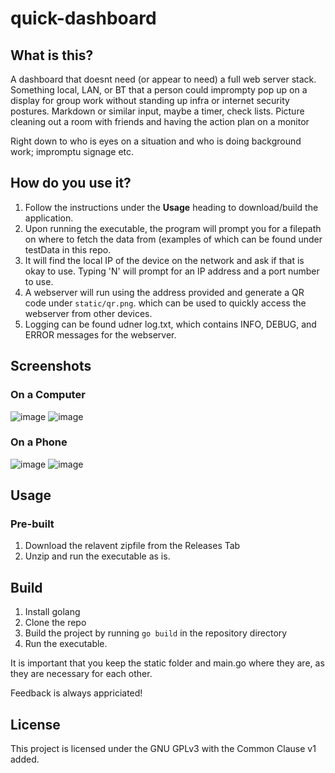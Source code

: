 # quick-dashboard

## What is this?
A dashboard that doesnt need (or appear to need) a full web server stack. Something local, LAN, or BT that a person could imprompty pop up on a display for group work without standing up infra or internet security postures. Markdown or similar input, maybe a timer, check lists. Picture cleaning out a room with friends and having the action plan on a monitor

Right down to who is eyes on a situation and who is doing background work; impromptu signage etc.

## How do you use it?
1. Follow the instructions under the **Usage** heading to download/build the application.
2. Upon running the executable, the program will prompt you for a filepath on where to fetch the data from (examples of which can be found under testData in this repo.
3. It will find the local IP of the device on the network and ask if that is okay to use. Typing 'N' will prompt for an IP address and a port number to use.
4. A webserver will run using the address provided and generate a QR code under `static/qr.png`. which can be used to quickly access the webserver from other devices.
5. Logging can be found udner log.txt, which contains INFO, DEBUG, and ERROR messages for the webserver.

## Screenshots
### On a Computer
![image](https://github.com/user-attachments/assets/258e6b23-532d-4f5e-9a30-9181192ef476)
![image](https://github.com/user-attachments/assets/4f7419e2-7de6-4bce-801b-e887e168c51f)

### On a Phone
![image](https://github.com/user-attachments/assets/77b69e47-e1ff-4c26-9df4-49deeadebb9d)
![image](https://github.com/user-attachments/assets/a62b3d71-36ad-4d8c-9361-1dfea2ab17e8)



## Usage
### Pre-built
1. Download the relavent zipfile from the Releases Tab
2. Unzip and run the executable as is.

## Build
1. Install golang
2. Clone the repo
3. Build the project by running `go build` in the repository directory
4. Run the executable.

It is important that you keep the static folder and main.go where they are, as they are necessary for each other.


Feedback is always appriciated!


## License
This project is licensed under the GNU GPLv3 with the Common Clause v1 added.
